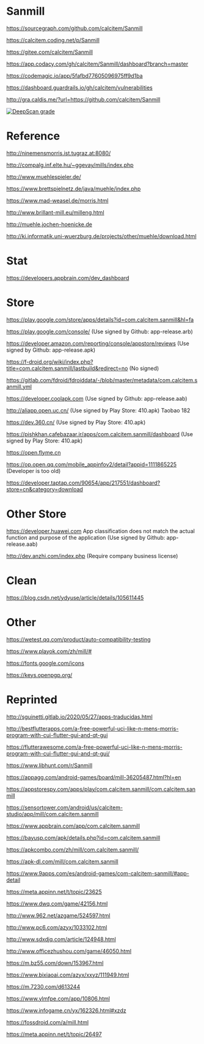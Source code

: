# Sanmill

https://sourcegraph.com/github.com/calcitem/Sanmill

https://calcitem.coding.net/p/Sanmill

https://gitee.com/calcitem/Sanmill

https://app.codacy.com/gh/calcitem/Sanmill/dashboard?branch=master

https://codemagic.io/app/5fafbd77605096975ff9d1ba

https://dashboard.guardrails.io/gh/calcitem/vulnerabilities

http://gra.caldis.me/?url=https://github.com/calcitem/Sanmill

[![DeepScan grade](https://deepscan.io/api/teams/12207/projects/15212/branches/300581/badge/grade.svg)](https://deepscan.io/dashboard#view=project&tid=12207&pid=15212&bid=300581)

# Reference

http://ninemensmorris.ist.tugraz.at:8080/

http://compalg.inf.elte.hu/~ggevay/mills/index.php

http://www.muehlespieler.de/

https://www.brettspielnetz.de/java/muehle/index.php

https://www.mad-weasel.de/morris.html

http://www.brillant-mill.eu/milleng.html

http://muehle.jochen-hoenicke.de

http://ki.informatik.uni-wuerzburg.de/projects/other/muehle/download.html

# Stat

https://developers.appbrain.com/dev_dashboard

# Store

https://play.google.com/store/apps/details?id=com.calcitem.sanmill&hl=fa

https://play.google.com/console/
(Use signed by Github: app-release.arb)

https://developer.amazon.com/reporting/console/appstore/reviews
(Use signed by Github: app-release.apk)

https://f-droid.org/wiki/index.php?title=com.calcitem.sanmill/lastbuild&redirect=no
(No signed)

https://gitlab.com/fdroid/fdroiddata/-/blob/master/metadata/com.calcitem.sanmill.yml

https://developer.coolapk.com
(Use signed by Github: app-release.aab)

http://aliapp.open.uc.cn/
(Use signed by Play Store: 410.apk)
Taobao 182

https://dev.360.cn/
(Use signed by Play Store: 410.apk)

https://pishkhan.cafebazaar.ir/apps/com.calcitem.sanmill/dashboard
(Use signed by Play Store: 410.apk)

https://open.flyme.cn

https://op.open.qq.com/mobile_appinfov2/detail?appid=1111865225
(Developer is too old)

https://developer.taptap.com/90654/app/217551/dashboard?store=cn&category=download

# Other Store

https://developer.huawei.com
App classification does not match the actual function and purpose of the application
(Use signed by Github: app-release.aab)

http://dev.anzhi.com/index.php
(Require company business license)

# Clean

https://blog.csdn.net/ydyuse/article/details/105611445

# Other

https://wetest.qq.com/product/auto-compatibility-testing

https://www.playok.com/zh/mill/#

https://fonts.google.com/icons

https://keys.openpgp.org/

# Reprinted

http://sguinetti.gitlab.io/2020/05/27/apps-traducidas.html

http://bestflutterapps.com/a-free-powerful-uci-like-n-mens-morris-program-with-cui-flutter-gui-and-qt-gui

https://flutterawesome.com/a-free-powerful-uci-like-n-mens-morris-program-with-cui-flutter-gui-and-qt-gui/

https://www.libhunt.com/r/Sanmill

https://appagg.com/android-games/board/mill-36205487.html?hl=en

https://appstorespy.com/apps/play/com.calcitem.sanmill/com.calcitem.sanmill

https://sensortower.com/android/us/calcitem-studio/app/mill/com.calcitem.sanmill

https://www.appbrain.com/app/com.calcitem.sanmill

https://bayusp.com/apk/details.php?id=com.calcitem.sanmill

https://apkcombo.com/zh/mill/com.calcitem.sanmill/

https://apk-dl.com/mill/com.calcitem.sanmill

https://www.9apps.com/es/android-games/com-calcitem-sanmill/#app-detail

https://meta.appinn.net/t/topic/23625

https://www.dwq.com/game/42156.html

http://www.962.net/azgame/524597.html

http://www.pc6.com/azyx/1033102.html

http://www.sdxdjq.com/article/124948.html

http://www.officezhushou.com/game/46050.html

https://m.bz55.com/down/153967.html

https://www.bixiaoai.com/azyx/xxyz/111949.html

https://m.7230.com/d613244

https://www.ylmfpe.com/app/10806.html

https://www.infogame.cn/yx/162326.html#xzdz

https://fossdroid.com/a/mill.html

https://meta.appinn.net/t/topic/26497


